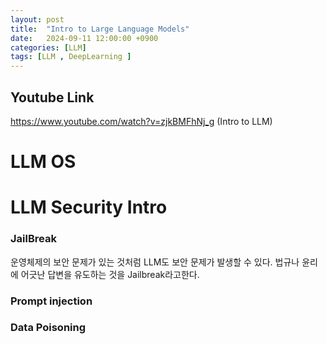 ```yaml
---
layout: post
title:  "Intro to Large Language Models"
date:   2024-09-11 12:00:00 +0900
categories: [LLM]
tags: [LLM , DeepLearning ]
---
```

## Youtube Link 
https://www.youtube.com/watch?v=zjkBMFhNj_g (Intro to LLM)



# LLM OS 


# LLM Security Intro


### JailBreak

운영체제의 보안 문제가 있는 것처럼 LLM도 보안 문제가 발생할 수 있다. 법규나 윤리에 어긋난 답변을 유도하는 것을 Jailbreak라고한다. 

### Prompt injection



### Data Poisoning 
